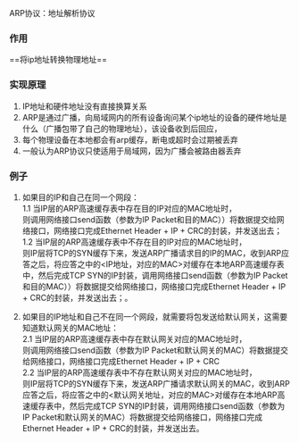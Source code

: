 ARP协议：地址解析协议

### 作用
==将ip地址转换物理地址==

### 实现原理
1. IP地址和硬件地址没有直接换算关系
2. ARP是通过广播，向局域网内的所有设备询问某个ip地址的设备的硬件地址是什么（广播包带了自己的物理地址），该设备收到后回应，
3. 每个物理设备在本地都会有arp缓存，断电或超时会过期被丢弃 
4. 一般认为ARP协议只使适用于局域网，因为广播会被路由器丢弃


### 例子
1. 如果目的IP和自己在同一个网段：  
1.1 当IP层的ARP高速缓存表中存在目的IP对应的MAC地址时，   
则调用网络接口send函数（参数为IP Packet和目的MAC））将数据提交给网络接口，网络接口完成Ethernet Header + IP + CRC的封装，并发送出去；  
1.2 当IP层的ARP高速缓存表中不存在目的IP对应的MAC地址时，    
则IP层将TCP的SYN缓存下来，发送ARP广播请求目的IP的MAC，收到ARP应答之后，将应答之中的<IP地址，对应的MAC>对缓存在本地ARP高速缓存表中，然后完成TCP SYN的IP封装，调用网络接口send函数（参数为IP Packet和目的MAC））将数据提交给网络接口，网络接口完成Ethernet Header + IP + CRC的封装，并发送出去；。

2. 如果目的IP地址和自己不在同一个网段，就需要将包发送给默认网关，这需要知道默认网关的MAC地址：  
2.1 当IP层的ARP高速缓存表中存在默认网关对应的MAC地址时，  
则调用网络接口send函数（参数为IP Packet和默认网关的MAC）将数据提交给网络接口，网络接口完成Ethernet Header + IP + CRC  
2.2 当IP层的ARP高速缓存表中不存在默认网关对应的MAC地址时，   
则IP层将TCP的SYN缓存下来，发送ARP广播请求默认网关的MAC，收到ARP应答之后，将应答之中的<默认网关地址，对应的MAC>对缓存在本地ARP高速缓存表中，然后完成TCP SYN的IP封装，调用网络接口send函数（参数为IP Packet和默认网关的MAC）将数据提交给网络接口，网络接口完成Ethernet Header + IP + CRC的封装，并发送出去。
